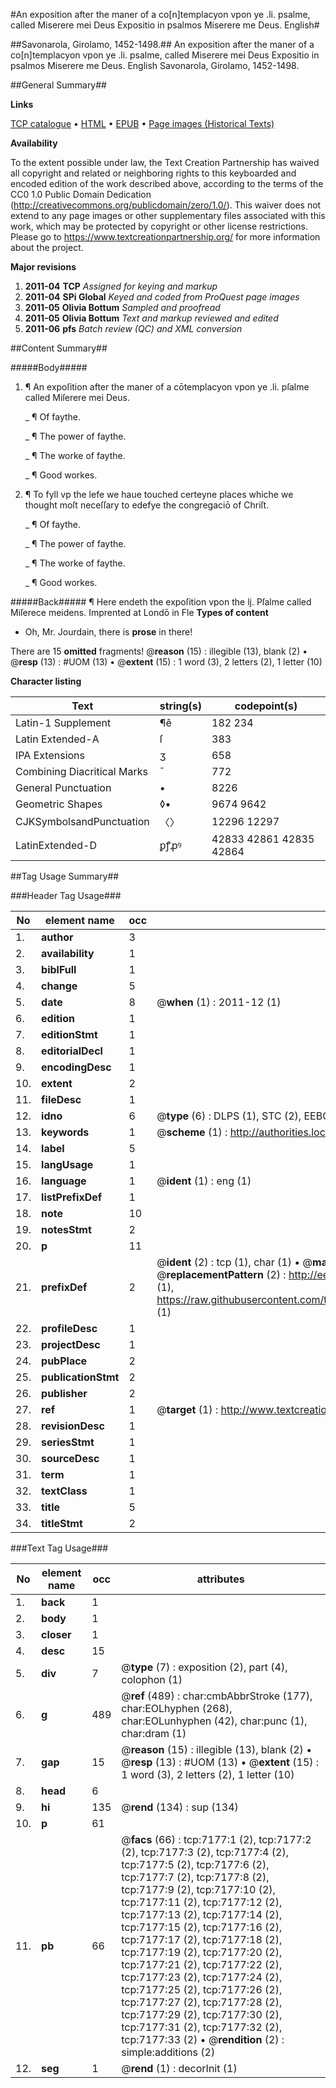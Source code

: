 #An exposition after the maner of a co[n]templacyon vpon ye .li. psalme, called Miserere mei Deus Expositio in psalmos Miserere me Deus. English#

##Savonarola, Girolamo, 1452-1498.##
An exposition after the maner of a co[n]templacyon vpon ye .li. psalme, called Miserere mei Deus
Expositio in psalmos Miserere me Deus. English
Savonarola, Girolamo, 1452-1498.

##General Summary##

**Links**

[TCP catalogue](http://www.ota.ox.ac.uk/tcp/)  • 
[HTML](http://tei.it.ox.ac.uk/tcp/Texts-HTML/free/A11/A11539.html)  • 
[EPUB](http://tei.it.ox.ac.uk/tcp/Texts-EPUB/free/A11/A11539.epub) • 
[Page images (Historical Texts)](https://historicaltexts.jisc.ac.uk/eebo-99842515e)

**Availability**

To the extent possible under law, the Text Creation Partnership has waived all copyright and related or neighboring rights to this keyboarded and encoded edition of the work described above, according to the terms of the CC0 1.0 Public Domain Dedication (http://creativecommons.org/publicdomain/zero/1.0/). This waiver does not extend to any page images or other supplementary files associated with this work, which may be protected by copyright or other license restrictions. Please go to https://www.textcreationpartnership.org/ for more information about the project.

**Major revisions**

1. __2011-04__ __TCP__ *Assigned for keying and markup*
1. __2011-04__ __SPi Global__ *Keyed and coded from ProQuest page images*
1. __2011-05__ __Olivia Bottum__ *Sampled and proofread*
1. __2011-05__ __Olivia Bottum__ *Text and markup reviewed and edited*
1. __2011-06__ __pfs__ *Batch review (QC) and XML conversion*

##Content Summary##

#####Body#####

1. ¶ An expoſition after the maner of a cōtemplacyon vpon ye .li. pſalme called Miſerere mei Deus.

    _ ¶ Of faythe.

    _ ¶ The power of faythe.

    _ ¶ The worke of faythe.

    _ ¶ Good workes.

1. ¶ To fyll vp the lefe we haue touched certeyne places whiche we thought moſt neceſſary to edefye the congregaciō of Chriſt.

    _ ¶ Of faythe.

    _ ¶ The power of faythe.

    _ ¶ The worke of faythe.

    _ ¶ Good workes.

#####Back#####
¶ Here endeth the expoſition vpon the lj. Pſalme called Miſerece meidens. Imprented at Londō in Fle
**Types of content**

  * Oh, Mr. Jourdain, there is **prose** in there!

There are 15 **omitted** fragments! 
 @__reason__ (15) : illegible (13), blank (2)  •  @__resp__ (13) : #UOM (13)  •  @__extent__ (15) : 1 word (3), 2 letters (2), 1 letter (10)

**Character listing**


|Text|string(s)|codepoint(s)|
|---|---|---|
|Latin-1 Supplement|¶ê|182 234|
|Latin Extended-A|ſ|383|
|IPA  Extensions|ʒ|658|
|Combining             Diacritical Marks|̄|772|
|General Punctuation|•|8226|
|Geometric Shapes|◊▪|9674 9642|
|CJKSymbolsandPunctuation|〈〉|12296 12297|
|LatinExtended-D|ꝑꝭꝓꝰ|42833 42861 42835 42864|

##Tag Usage Summary##

###Header Tag Usage###

|No|element name|occ|attributes|
|---|---|---|---|
|1.|__author__|3||
|2.|__availability__|1||
|3.|__biblFull__|1||
|4.|__change__|5||
|5.|__date__|8| @__when__ (1) : 2011-12 (1)|
|6.|__edition__|1||
|7.|__editionStmt__|1||
|8.|__editorialDecl__|1||
|9.|__encodingDesc__|1||
|10.|__extent__|2||
|11.|__fileDesc__|1||
|12.|__idno__|6| @__type__ (6) : DLPS (1), STC (2), EEBO-CITATION (1), PROQUEST (1), VID (1)|
|13.|__keywords__|1| @__scheme__ (1) : http://authorities.loc.gov/ (1)|
|14.|__label__|5||
|15.|__langUsage__|1||
|16.|__language__|1| @__ident__ (1) : eng (1)|
|17.|__listPrefixDef__|1||
|18.|__note__|10||
|19.|__notesStmt__|2||
|20.|__p__|11||
|21.|__prefixDef__|2| @__ident__ (2) : tcp (1), char (1)  •  @__matchPattern__ (2) : ([0-9\-]+):([0-9IVX]+) (1), (.+) (1)  •  @__replacementPattern__ (2) : http://eebo.chadwyck.com/downloadtiff?vid=$1&page=$2 (1), https://raw.githubusercontent.com/textcreationpartnership/Texts/master/tcpchars.xml#$1 (1)|
|22.|__profileDesc__|1||
|23.|__projectDesc__|1||
|24.|__pubPlace__|2||
|25.|__publicationStmt__|2||
|26.|__publisher__|2||
|27.|__ref__|1| @__target__ (1) : http://www.textcreationpartnership.org/docs/. (1)|
|28.|__revisionDesc__|1||
|29.|__seriesStmt__|1||
|30.|__sourceDesc__|1||
|31.|__term__|1||
|32.|__textClass__|1||
|33.|__title__|5||
|34.|__titleStmt__|2||


###Text Tag Usage###

|No|element name|occ|attributes|
|---|---|---|---|
|1.|__back__|1||
|2.|__body__|1||
|3.|__closer__|1||
|4.|__desc__|15||
|5.|__div__|7| @__type__ (7) : exposition (2), part (4), colophon (1)|
|6.|__g__|489| @__ref__ (489) : char:cmbAbbrStroke (177), char:EOLhyphen (268), char:EOLunhyphen (42), char:punc (1), char:dram (1)|
|7.|__gap__|15| @__reason__ (15) : illegible (13), blank (2)  •  @__resp__ (13) : #UOM (13)  •  @__extent__ (15) : 1 word (3), 2 letters (2), 1 letter (10)|
|8.|__head__|6||
|9.|__hi__|135| @__rend__ (134) : sup (134)|
|10.|__p__|61||
|11.|__pb__|66| @__facs__ (66) : tcp:7177:1 (2), tcp:7177:2 (2), tcp:7177:3 (2), tcp:7177:4 (2), tcp:7177:5 (2), tcp:7177:6 (2), tcp:7177:7 (2), tcp:7177:8 (2), tcp:7177:9 (2), tcp:7177:10 (2), tcp:7177:11 (2), tcp:7177:12 (2), tcp:7177:13 (2), tcp:7177:14 (2), tcp:7177:15 (2), tcp:7177:16 (2), tcp:7177:17 (2), tcp:7177:18 (2), tcp:7177:19 (2), tcp:7177:20 (2), tcp:7177:21 (2), tcp:7177:22 (2), tcp:7177:23 (2), tcp:7177:24 (2), tcp:7177:25 (2), tcp:7177:26 (2), tcp:7177:27 (2), tcp:7177:28 (2), tcp:7177:29 (2), tcp:7177:30 (2), tcp:7177:31 (2), tcp:7177:32 (2), tcp:7177:33 (2)  •  @__rendition__ (2) : simple:additions (2)|
|12.|__seg__|1| @__rend__ (1) : decorInit (1)|
